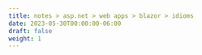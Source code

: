 ```yaml
---
title: notes > asp.net > web apps > blazor > idioms
date: 2023-05-30T00:00:00-06:00
draft: false
weight: 1
---
```

